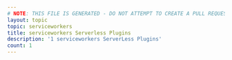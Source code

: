 ```yaml
---
# NOTE: THIS FILE IS GENERATED - DO NOT ATTEMPT TO CREATE A PULL REQUEST TO UPDATE THE DATA. 
layout: topic
topic: serviceworkers
title: serviceworkers Serverless Plugins
description: '1 serviceworkers ServerLess Plugins'
count: 1
---
```

